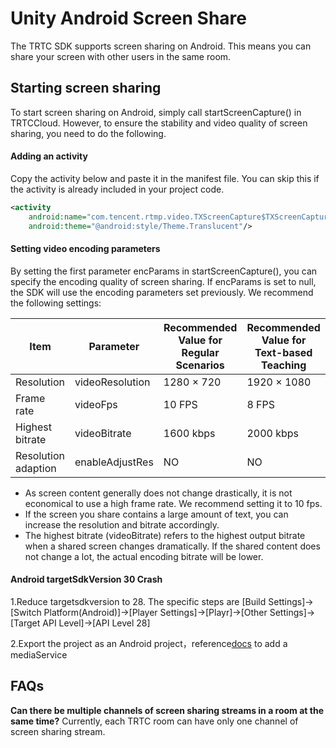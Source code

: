 # Unity Android Screen Share
The TRTC SDK supports screen sharing on Android. This means you can share your screen with other users in the same room. 

## Starting screen sharing
To start screen sharing on Android, simply call startScreenCapture() in TRTCCloud. However, to ensure the stability and video quality of screen sharing, you need to do the following.

#### Adding an activity
Copy the activity below and paste it in the manifest file. You can skip this if the activity is already included in your project code.
```xml
<activity 
    android:name="com.tencent.rtmp.video.TXScreenCapture$TXScreenCaptureAssistantActivity" 
    android:theme="@android:style/Theme.Translucent"/>
```

#### Setting video encoding parameters
By setting the first parameter encParams in startScreenCapture(), you can specify the encoding quality of screen sharing. If encParams is set to null, the SDK will use the encoding parameters set previously. We recommend the following settings:

| Item | Parameter | Recommended Value for Regular Scenarios |  Recommended Value for Text-based Teaching |
|---------|---------|---------|-----|
| Resolution | videoResolution | 1280 × 720 | 1920 × 1080 |
| Frame rate | videoFps | 10 FPS | 8 FPS |
| Highest bitrate	 | videoBitrate| 1600 kbps | 2000 kbps |
| Resolution adaption | enableAdjustRes | NO | NO |

- As screen content generally does not change drastically, it is not economical to use a high frame rate. We recommend setting it to 10 fps.  
- If the screen you share contains a large amount of text, you can increase the resolution and bitrate accordingly.
- The highest bitrate (videoBitrate) refers to the highest output bitrate when a shared screen changes dramatically. If the shared content does not change a lot, the actual encoding bitrate will be lower.

#### Android targetSdkVersion 30 Crash
1.Reduce targetsdkversion to 28. The specific steps are [Build Settings]->[Switch Platform(Android)]->[Player Settings]->[Playr]->[Other Settings]->[Target API Level]->[API Level 28]

2.Export the project as an Android project，reference[docs](https://cloud.tencent.com/developer/article/1914827) to add a mediaService

## FAQs
 **Can there be multiple channels of screen sharing streams in a room at the same time?**
Currently, each TRTC room can have only one channel of screen sharing stream.